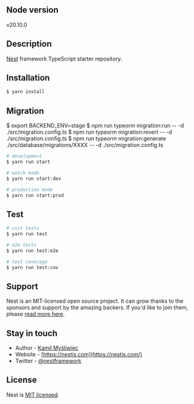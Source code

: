 ## Node version

v20.10.0

## Description

[Nest](https://github.com/nestjs/nest) framework TypeScript starter repository.

## Installation

```bash
$ yarn install
```

## Migration

$ export BACKEND_ENV=stage
$ npm run typeorm migration:run -- -d ./src/migration.config.ts
$ npm run typeorm migration:revert -- -d ./src/migration.config.ts
$ npm run typeorm migration:generate ./src/database/migrations/XXXX -- -d ./src/migration.config.ts

```bash
# development
$ yarn run start

# watch mode
$ yarn run start:dev

# production mode
$ yarn run start:prod
```

## Test

```bash
# unit tests
$ yarn run test

# e2e tests
$ yarn run test:e2e

# test coverage
$ yarn run test:cov
```

## Support

Nest is an MIT-licensed open source project. It can grow thanks to the sponsors and support by the amazing backers. If you'd like to join them, please [read more here](https://docs.nestjs.com/support).

## Stay in touch

- Author - [Kamil Myśliwiec](https://kamilmysliwiec.com)
- Website - [https://nestjs.com](https://nestjs.com/)
- Twitter - [@nestframework](https://twitter.com/nestframework)

## License

Nest is [MIT licensed](LICENSE).
